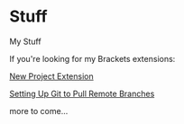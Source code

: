 Stuff
=====

My Stuff

If you're looking for my Brackets extensions:

[New Project Extension](https://github.com/JeffryBooher/brackets-newproject-extension)

[Setting Up Git to Pull Remote Branches](https://gist.github.com/piscisaureus/3342247)

more to come...

